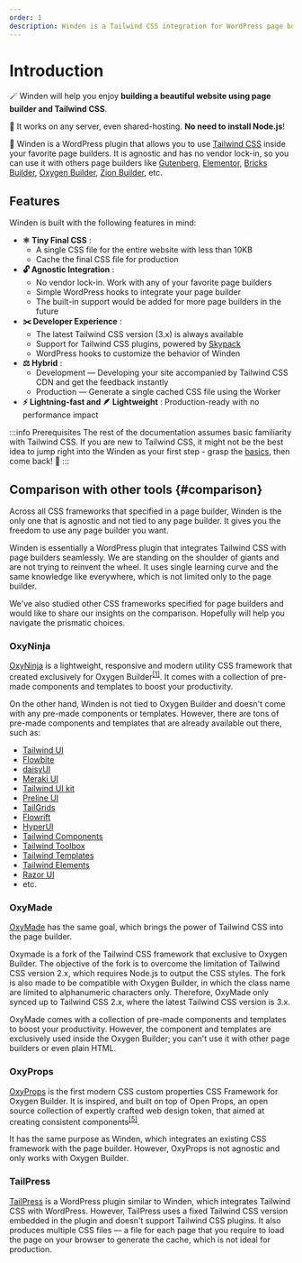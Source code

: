 ```yaml
---
order: 1
description: Winden is a Tailwind CSS integration for WordPress page builders.
---
```


# Introduction

🪄 Winden will help you enjoy **building a beautiful website using page builder and Tailwind CSS**.

🤝 It works on any server, even shared-hosting. **No need to install Node.js**!

👋 Winden is a WordPress plugin that allows you to use [Tailwind CSS](https://tailwindcss.com/) inside your favorite page builders. It is agnostic and has no vendor lock-in, so you can use it with others page builders like [Gutenberg](https://wordpress.org/gutenberg), [Elementor](https://elementor.com), [Bricks Builder](https://bricksbuilder.io), [Oxygen Builder](https://oxygenbuilder.com), [Zion Builder](https://zionbuilder.io), etc.

## Features

Winden is built with the following features in mind:

- **⚛️ Tiny Final CSS** :
  - A single CSS file for the entire website with less than 10KB
  - Cache the final CSS file for production
- **🔓 Agnostic Integration** :
  - No vendor lock-in. Work with any of your favorite page builders
  - Simple WordPress hooks to integrate your page builder
  - The built-in support would be added for more page builders in the future
- **✂️ Developer Experience** :
  - The latest Tailwind CSS version (3.x) is always available
  - Support for Tailwind CSS plugins, powered by [Skypack](https://skypack.dev)
  - WordPress hooks to customize the behavior of Winden
- **⚖️ Hybrid** :
  - Development — Developing your site accompanied by Tailwind CSS CDN and get the feedback instantly
  - Production — Generate a single cached CSS file using the Worker
- **⚡️ Lightning-fast and 🪶 Lightweight** : Production-ready with no performance impact

:::info Prerequisites
The rest of the documentation assumes basic familiarity with Tailwind CSS. If you are new to Tailwind CSS, it might not be the best idea to jump right into the Winden as your first step - grasp the [basics](https://tailwindcss.com/), then come back! 💪
:::

## Comparison with other tools {#comparison}

Across all CSS frameworks that specified in a page builder, Winden is the only one that is agnostic and not tied to any page builder. It gives you the freedom to use any page builder you want.

Winden is essentially a WordPress plugin that integrates Tailwind CSS with page builders seamlessly. We are standing on the shoulder of giants and are not trying to reinvent the wheel. It uses single learning curve and the same knowledge like everywhere, which is not limited only to the page builder.

We've also studied other CSS frameworks specified for page builders and would like to share our insights on the comparison. Hopefully will help you navigate the prismatic choices.

### OxyNinja

[OxyNinja](https://oxyninja.com/core/) is a lightweight, responsive and modern utility CSS framework that created exclusively for Oxygen Builder<sup title="citation"><a href="https://oxyninja.com/help/core-documentation/">[1]</a></sup>. It comes with a collection of pre-made components and templates to boost your productivity.

On the other hand, Winden is not tied to Oxygen Builder and doesn't come with any pre-made components or templates. However, there are tons of pre-made components and templates that are already available out there, such as:
<div className="">

- [Tailwind UI](https://tailwindui.com/)
- [Flowbite](https://flowbite.com/)
- [daisyUI](https://daisyui.com/)
- [Meraki UI](https://merakiui.com/)
- [Tailwind UI kit](https://tailwinduikit.com/)
- [Preline UI](https://preline.co/)
- [TailGrids](https://tailgrids.com/)
- [Flowrift](https://flowrift.com/)
- [HyperUI](https://www.hyperui.dev/)
- [Tailwind Components](https://tailwindcomponents.com/)
- [Tailwind Toolbox](https://www.tailwindtoolbox.com/)
- [Tailwind Templates](https://tailwindtemplates.io/)
- [Tailwind Elements](https://tailwind-elements.com/)
- [Razor UI](https://razorui.com/)
- etc.

</div>

### OxyMade

[OxyMade](https://oxymade.com/) has the same goal, which brings the power of Tailwind CSS into the page builder.

Oxymade is a fork of the Tailwind CSS framework that exclusive to Oxygen Builder. The objective of the fork is to overcome the limitation of Tailwind CSS version 2.x, which requires Node.js to output the CSS styles. The fork is also made to be compatible with Oxygen Builder, in which the class name are limited to alphanumeric characters only. Therefore, OxyMade only synced up to Tailwind CSS 2.x, where the latest Tailwind CSS version is 3.x.

OxyMade comes with a collection of pre-made components and templates to boost your productivity. However, the component and templates are exclusively used inside the Oxygen Builder; you can't use it with other page builders or even plain HTML.

### OxyProps

[OxyProps](https://oxyprops.com/) is the first modern CSS custom properties CSS Framework for Oxygen Builder. It is inspired, and built on top of Open Props, an open source collection of expertly crafted web design token, that aimed at creating consistent components<sup><a href="https://docs.oxyprops.com/en/getting-started-with-oxyprops/#what-is-oxyprops">[5]</a></sup>.

It has the same purpose as Winden, which integrates an existing CSS framework with the page builder. However, OxyProps is not agnostic and only works with Oxygen Builder.

### TailPress

[TailPress](https://wordpress.org/plugins/tailpress/) is a WordPress plugin similar to Winden, which integrates Tailwind CSS with WordPress. However, TailPress uses a fixed Tailwind CSS version embedded in the plugin and doesn't support Tailwind CSS plugins. It also produces multiple CSS files — a file for each page that you require to load the page on your browser to generate the cache, which is not ideal for production.